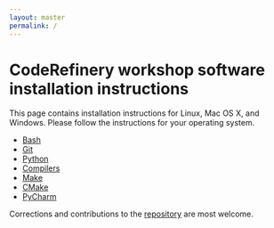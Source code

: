 ```yaml
---
layout: master
permalink: /
---
```


# CodeRefinery workshop software installation instructions

This page contains installation instructions for Linux, Mac OS X, and Windows.
Please follow the instructions for your operating system.

- [Bash](/bash/)
- [Git](/git/)
- [Python](/python/)
- [Compilers](/compilers/)
- [Make](/make/)
- [CMake](/cmake/)
- [PyCharm](/pycharm/)

Corrections and contributions to the
[repository](https://github.com/coderefinery/installation) are most welcome.
